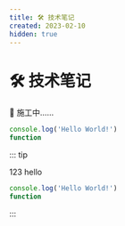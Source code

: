 ```yaml
---
title: 🛠️ 技术笔记
created: 2023-02-10
hidden: true
---
```


# 🛠️ 技术笔记

🚧 施工中……

```TypeScript
console.log('Hello World!')
function
```

::: tip

123 hello

```TypeScript
console.log('Hello World!')
function
```

:::
